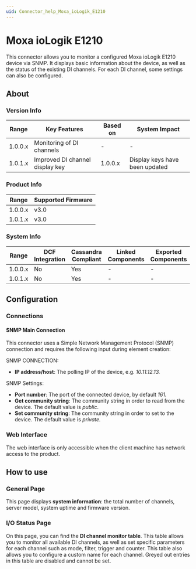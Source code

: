 ```yaml
---
uid: Connector_help_Moxa_ioLogik_E1210
---
```


# Moxa ioLogik E1210

This connector allows you to monitor a configured Moxa ioLogik E1210 device via SNMP. It displays basic information about the device, as well as the status of the existing DI channels. For each DI channel, some settings can also be configured.

## About

### Version Info

| **Range** | **Key Features**                | **Based on** | **System Impact**              |
|-----------|---------------------------------|--------------|--------------------------------|
| 1.0.0.x   | Monitoring of DI channels       | \-           | \-                             |
| 1.0.1.x   | Improved DI channel display key | 1.0.0.x      | Display keys have been updated |

### Product Info

| **Range** | **Supported Firmware** |
|-----------|------------------------|
| 1.0.0.x   | v3.0                   |
| 1.0.1.x   | v3.0                   |

### System Info

| **Range** | **DCF Integration** | **Cassandra Compliant** | **Linked Components** | **Exported Components** |
|-----------|---------------------|-------------------------|-----------------------|-------------------------|
| 1.0.0.x   | No                  | Yes                     | \-                    | \-                      |
| 1.0.1.x   | No                  | Yes                     | \-                    | \-                      |

## Configuration

### Connections

#### SNMP Main Connection

This connector uses a Simple Network Management Protocol (SNMP) connection and requires the following input during element creation:

SNMP CONNECTION:

- **IP address/host**: The polling IP of the device, e.g. *10.11.12.13.*

SNMP Settings:

- **Port number**: The port of the connected device, by default *161.*
- **Get community string**: The community string in order to read from the device. The default value is *public*.
- **Set community string**: The community string in order to set to the device. The default value is *private.*

### Web Interface

The web interface is only accessible when the client machine has network access to the product.

## How to use

### General Page

This page displays **system information**: the total number of channels, server model, system uptime and firmware version.

### I/O Status Page

On this page, you can find the **DI channel monitor table**. This table allows you to monitor all available DI channels, as well as set specific parameters for each channel such as mode, filter, trigger and counter.
This table also allows you to configure a custom name for each channel. Greyed out entries in this table are disabled and cannot be set.

